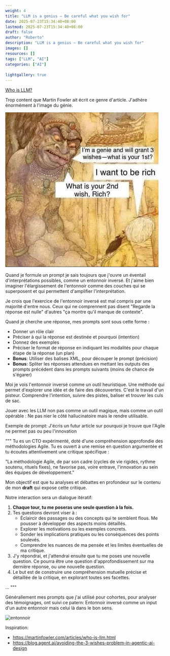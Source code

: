 ```yaml
---
weight: 4
title: "LLM is a genius — Be careful what you wish for"
date: 2025-07-23T15:34:40+08:00
lastmod: 2025-07-23T15:34:40+08:00
draft: false
author: "Roberto"
description: "LLM is a genius — Be careful what you wish for"
images: []
resources: []
tags: ["LLM", "AI"]
categories: ["AI"]

lightgallery: true
---
```


[Who is LLM?](https://martinfowler.com/articles/who-is-llm.html)

Trop content que Martin Fowler ait écrit ce genre d'article. J'adhère énormément à l'image du génie.

![genius](genius.png)

Quand je formule un prompt je sais toujours que j'ouvre un éventail d'interprétations possibles, comme un entonnoir inversé. Et j'aime bien imaginer l'élargissement de l'entonnoir comme des couches qui se superposent et qui permettent d'amplifier l'interprétation. 

Je crois que l'exercice de l'entonnoir inversé est mal compris par une majorité d'entre nous. Ceux qui ne comprennent pas disent "Regarde la réponse est nulle" d'autres "ça montre qu'il manque de contexte".

Quand je cherche une réponse, mes prompts sont sous cette forme :

- Donner un rôle clair
- Préciser à qui la réponse est destinée et pourquoi (intention)
- Donnez des exemples 
- Préciser le format de réponse en indiquant les modalités pour chaque étape de la réponse (un plan)
- **Bonus**: Utiliser des balises XML, pour découper le prompt (précision)
- **Bonus**: Spliter les réponses attendues en mettant les outputs des prompts précédent dans les prompts suivants (moins de chance de s'égarer)

Moi je vois l'entonnoir inversé comme un outil heuristique. Une méthode qui permet d'explorer une idée et de faire des découvertes. C'est le travail d'un pisteur. Comprendre l'intention, suivre des pistes, baliser et trouver les culs de sac.

Jouer avec les LLM non pas comme un outil magique, mais comme un outil opérable : Ne pas nier le côté hallucinatoire mais le rendre utilisable.

Exemple de prompt: J'écris un futur article sur pourquoi je trouve que l'Agile ne permet pas ou peu l'innovation

"""
Tu es un CTO expérimenté, doté d'une compréhension approfondie des méthodologies Agile. Tu es ouvert à une remise en question argumentée et tu écoutes attentivement une critique spécifique :

"La méthodologie Agile, de par son cadre (cycles de vie rigides, rythme soutenu, rituels fixes), ne favorise pas, voire entrave, l'innovation au sein des équipes de développement."

Mon objectif est que tu analyses et débattes en profondeur sur le contenu de mon **draft** qui expose cette critique.

Notre interaction sera un dialogue itératif:
1.  **Chaque tour, tu me poseras une seule question à la fois.**
2.  Tes questions devront viser à :
    *   Éclaircir des passages ou des concepts qui te semblent flous. Me pousser à développer des aspects moins détaillés.
    *   Explorer les motivations ou les exemples concrets.
    *   Sonder les implications pratiques ou les conséquences des points soulevés.
    *   Comprendre les nuances de ma pensée et les limites éventuelles de ma critique.
3.  J'y répondrai, et j'attendrai ensuite que tu me poses une nouvelle question. Ce pourra être une question d'approfondissement sur ma dernière réponse, ou une nouvelle question.
4.  Le but est de construire une compréhension mutuelle précise et détaillée de la critique, en explorant toutes ses facettes.

<draft>
... 
</draft>
"""

Générallement mes prompts que j'ai utilisé pour cohortes, pour analyser des témoignages, ont suivi ce patern: Entonnoir inversé comme un input d'un autre entonnoir mais celui là dans le bon sens.

![entonnoir](/img/entonnoir.png)

Inspiration:

- https://martinfowler.com/articles/who-is-llm.html
- https://blog.agent.ai/avoiding-the-3-wishes-problem-in-agentic-ai-design

